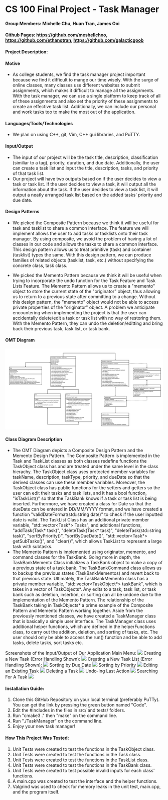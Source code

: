 # CS 100 Final Project - Task Manager
#### Group Members: Michelle Chu, Huan Tran, James Ooi
#### Github Pages: https://github.com/meshellchoo, https://github.com/ethanotran, https://github.com/galacticgoob
#### Project Description: 
#### Motive
  - As college students, we find the task manager project important because we find it difficult to mange our time wisely. With the surge of online classes, many classes use different websites to submit assignments, which makes it difficult to manage all the assignments. With the task manager, we can use a single platform to keep track of all of these assignments and also set the priority of these assignments to create an effective task list. Additionally, we can include our personal and work tasks too to make the most out of the application.
#### Languages/Tools/Technologies
  - We plan on using C++, git, Vim, C++ gui libraries, and PuTTY. 
#### Input/Output
  - The input of our project will be the task title, description, classification (similiar to a tag), priority, duration, and due date. Additionally, the user can create a task list and input the title, description, tasks, and priority of that task list.
  - Our project will have two outputs based on if the user decides to view a task or task list. If the user decides to view a task, it will output all the information about the task. If the user decides to view a task list, it will output a neatly arranged task list based on the added tasks' priority and due date.
#### Design Patterns
  - We picked the Composite Pattern because we think it will be useful for task and tasklist to share a common interface. The feature we will implement allows the user to add tasks or tasklists onto their task manager. By using composite, we avoid the problem of having a lot of classes in our code and allows the tasks to share a common interface. This design pattern allows us to treat primitive (task) and container (tasklist) types the same. With this design pattern, we can produce families of related objects (tasklist, task, etc.) without specifying the concrete class, task class.

  - We picked the Memento Pattern because we think it will be useful when trying to incorporate the undo function for the Task Feature and Task Lists Feature. The Memento Pattern allows us to create a "memento" object to store the current state of the "originator" object, thus allowing us to return to a previous state after committing to a change. Without this design pattern, the "memento" object would not be able to access private properties of the "originator" object. A problem we anticipate encountering when implementing the project is that the user can accidentally delete/edit a task or task list with no way of restoring them. With the Memento Pattern, they can undo the deletion/editting and bring back their previous task, task list, or task bank.


#### OMT Diagram

![](CS100%20Final%20Project%20OMT.jpg)

#### Class Diagram Description

  - The OMT Diagram depicts a Composite Design Pattern and the Memento Design Pattern. The Composite Pattern is implemented in the Task and TaskList classes as both classes redefine functions the TaskObject class has and are treated under the same level in the class hierachy. The TaskObject class uses protected member variables for taskName, description, taskType, priority, and dueDate so that the derived classes can use these member variables. Moreover, the TaskObject class has public functions for the setters and getters so the user can edit their tasks and task lists, and it has a bool function, "isTaskList()" so that the TaskBank knows if a task or task list is being inserted. Furthermore, we have created a class for Date so that the dueDate can be entered in DD/MM/YYYY format, and we have created a function "validDateFormat(std::string date)" to check if the user inputted date is valid. The TaskList Class has an additional private member variable, "std::vector<Task*> Tasks", and additional functions, "addTask(Task* task)", "deleteTask(Task* task)", "deleteTask(std::string task)", "sortByPriority()", "sortByDueDate()", "std::vector<Task*> getSubTasks()", and "clear()", which allows TaskList to represent a large task with subtasks.
  - The Memento Pattern is implemented using originator, memento, and command classes for the TaskBank. Going more in depth, the TaskBankMemento Class initializes a TaskBank object to make a copy of a previous state of a task bank. The TaskBankCommand class allows us to backup the previous states (TaskBankMementos) and revert back to that previous state. Ultimately, the TaskBankMemento class has a private member variable, "std::vector<TaskObject*> taskBank", which is takes in a vector of TaskObjects*. Any edits to a task, task list, or task bank such as deletion, insertion, or sorting can all be undone due to the implementation of the Memento Pattern. The relationship of the TaskBank taking in TaskObjects* a prime example of the Composite Pattern and Memento Pattern working together. Aside from the previously mentioned classes, we have created a TaskManager class that is basically a simple user interface. The TaskManager class uses additional helper functions, which are defined in the helperFunctions class, to carry out the addition, deletion, and sorting of tasks, etc. The user should only be able to access the run() function and be able to add tasks, delete tasks, sort tasks etc.

Screenshots of the Input/Output of Our Application
Main Menu:
![](CS100%20Final%20Project%20ss1.jpg)
Creating a New Task (Error Handling Shown):
![](CS100%20Final%20Project%20ss2.jpg)
Creating a New Task List (Error Handling Shown):
![](CS100%20Final%20Project%20ss3.jpg)
Sorting by Due Date
![](CS100%20Final%20Project%20ss4.jpg)
Sorting by Priority
![](CS100%20Final%20Project%20ss5.jpg)
Editing an Existing Task
![](CS100%20Final%20Project%20ss6.jpg)
Deleting a Task
![](CS100%20Final%20Project%20ss7.jpg)
Undo-ing Last Action 
![](CS100%20Final%20Project%20ss8.jpg)
Searching For A Task
![](CS100%20Final%20Project%20ss9.jpg)

####  Installation Guide:
1. Clone this GitHub Repository on your local terminal (preferably PuTTy). You can get the link by pressing the green button named "Code".
2. Edit the #includes in the files in src/ and tests/ folders. 
3. Run "cmake3 ." then "make" on the command line.
4. Run "./TaskManager" on the command line.
5. Enjoy your new task manager!

#### How This Project Was Tested:
1. Unit Tests were created to test the functions in the TaskObject class.
2. Unit Tests were created to test the functions in the Task class.
3. Unit Tests were created to test the functions in the TaskList class.
4. Unit Tests were created to test the functions in the TaskBank class.
5. Unit Tests were created to test possible invalid inputs for each class' functions.
6. A main.cpp was created to test the interface and the helper functions.
7. Valgrind was used to check for memory leaks in the unit test, main.cpp, and the program itself.

